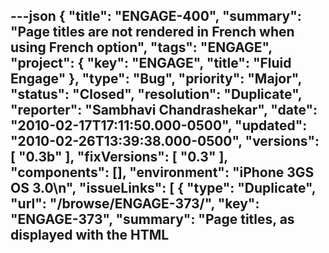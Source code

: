 ---json
{
  "title": "ENGAGE-400",
  "summary": "Page titles are not rendered in French when using French option",
  "tags": "ENGAGE",
  "project": {
    "key": "ENGAGE",
    "title": "Fluid Engage"
  },
  "type": "Bug",
  "priority": "Major",
  "status": "Closed",
  "resolution": "Duplicate",
  "reporter": "Sambhavi Chandrashekar",
  "date": "2010-02-17T17:11:50.000-0500",
  "updated": "2010-02-26T13:39:38.000-0500",
  "versions": [
    "0.3b"
  ],
  "fixVersions": [
    "0.3"
  ],
  "components": [],
  "environment": "iPhone 3GS OS 3.0\n",
  "issueLinks": [
    {
      "type": "Duplicate",
      "url": "/browse/ENGAGE-373/",
      "key": "ENGAGE-373",
      "summary": "Page titles, as displayed with the HTML <title> tag, are not being localized"
    }
  ],
  "attachments": [],
  "comments": [
    {
      "id": "12272",
      "author": "Sambhavi Chandrashekar",
      "date": "2010-02-17T17:12:17.000-0500",
      "body": "Bug Parade Engage 0.3&#x20;\n"
    }
  ]
}
---
When the app is used with French option, the page titles do not appear in French.&#x20;

The page titles are the first thing a VoiceOver user hears during transitions and they provide a clue about what is coming up. So they are important.&#x20;

While most of the current page titles match well with the screen titles, the following changes will improve the experience:

1\. There are two pages named Browse. They could be renamed 'Browse Exhibitions' and 'Browse Artifacts'.\
2\. The name Home occurs for both the Language Selection page and the Home page. The former could be renamed to 'Language Selection' page.

        